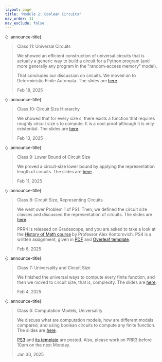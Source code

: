 ```yaml
---
layout: page
title: "Module 2: Boolean Circuits"
nav_order: 11
nav_exclude: false
---
```


{: .announce-title}
> Class 11: Universal Circuits
> 
> We showed an efficient construction of universal circuits that is actually a generic way to build a circuit for a Python program (and more generally any program in the "random-access memory" model). 
> 
> That concludes our discussion on circuits. We moved on to Deterministic Finite Automata. The slides are [here](assets/pdf/cs3120-class11-ink.pdf).
> 
> Feb 18, 2025

{: .announce-title}
> Class 10: Circuit Size Hierarchy
> 
> We showed that for every size s, there exists a function that requires roughly circuit size s to compute. It is a cool proof although it is only existential. The slides are [here](assets/pdf/cs3120-class10-ink.pdf).
> 
> Feb 13, 2025

{: .announce-title}
> Class 9: Lower Bound of Circuit Size
> 
> We proved a circuit-size lower bound by applying the representation length of circuits. The slides are [here](assets/pdf/cs3120-class9-ink.pdf).
> 
> Feb 11, 2025

{: .announce-title}
> Class 8: Circuit Size, Representing Circuits
> 
> We went over Problem 1 of PS1. Then, we defined the circuit size classes and discussed the representation of circuits. The slides are [here](assets/pdf/cs3120-class8-ink.pdf).
> 
> PRR4 is released on Gradescope, and you are asked to take a look at the [History of Math course](https://sites.math.rutgers.edu/~alexk/2024F101/) by Professor Alex Kontorovich. PS4 is a written assignment, given in [PDF](assets/pdf/cs3120-ps4.pdf) and [Overleaf template](https://www.overleaf.com/read/ggsvhxdwnxbg#34b764).
> 
> Feb 6, 2025

{: .announce-title}
> Class 7: Universality and Circuit Size
> 
> We finished the universal ways to compute every finite function, and then we moved to circuit size, that is, complexity. The slides are [here](assets/pdf/cs3120-class7-ink.pdf).
> 
> Feb 4, 2025

{: .announce-title}
> Class 6: Computation Models, Universality
> 
> We discuss what are computation models, how are different models compared, and using boolean circuits to compute any finite function. The slides are [here](assets/pdf/cs3120-class6-ink.pdf).
> 
> [PS3](assets/pdf/cs3120-ps3.pdf) and [its template](https://www.overleaf.com/read/ncsjqgfrjfys#f36733) are posted. Also, please work on PRR3 before 10pm on the next Monday. 
> 
> Jan 30, 2025
